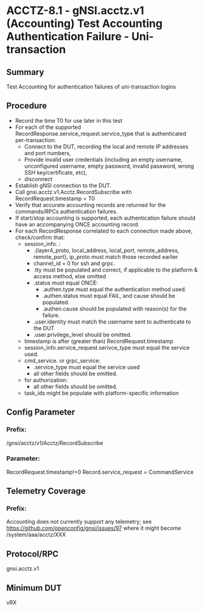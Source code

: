 # ACCTZ-8.1 - gNSI.acctz.v1 (Accounting) Test Accounting Authentication Failure - Uni-transaction

## Summary
Test Accounting for authentication failures of uni-transaction logins

## Procedure

- Record the time T0 for use later in this test
- For each of the supported RecordResponse.service_request.service_type that is authenticated per-transaction:
	- Connect to the DUT, recording the local and remote IP addresses and port numbers,
	- Provide invalid user credentials (including an empty username, unconfigured username, empty password, invalid password, wrong SSH key/certificate, etc),
	- disconnect
- Establish gNSI connection to the DUT.
- Call gnsi.acctz.v1.Acctz.RecordSubscribe with RecordRequest.timestamp = T0
- Verify that accurate accounting records are returned for the commands/RPCs authentication failures.
- If start/stop accounting is supported, each authentication failure should have an accompanying ONCE accounting record.
- For each RecordResponse correlated to each connection made above, check/confirm that:
	- session_info. :
		- .{layer4_proto, local_address, local_port, remote_address, remote_port}, ip_proto must match those recorded earlier
		- channel_id = 0 for ssh and grpc.
		- .tty must be populated and correct, if applicable to the platform & access method, else omitted
		- .status must equal ONCE:
			- .authen.type must equal the authentication method used.
			- .authen.status must equal FAIL, and cause should be populated.
			- .authen.cause should be populated with reason(s) for the failure.
		- .user.identity must match the username sent to authenticate to the DUT
		- .user.privilege_level should be omitted.
	- timestamp is after (greater than) RecordRequest.timestamp
	- session_info.service_request.serivce_type must equal the service used.
	- cmd_service. or grpc_service: 
		- .service_type must equal the service used
		- all other fields should be omitted.
	- for authorization:
		- all other fields should be omitted.
	- task_ids might be populate with platform-specific information

## Config Parameter
### Prefix:
/gnsi/acctz/v1/Acctz/RecordSubscribe

### Parameter:
RecordRequest.timestamp!=0
Record.service_request = CommandService

## Telemetry Coverage
### Prefix:
Accounting does not currently support any telemetry; see https://github.com/openconfig/gnsi/issues/97 where it might become /system/aaa/acctz/XXX

## Protocol/RPC
gnsi.acctz.v1

## Minimum DUT
vRX
